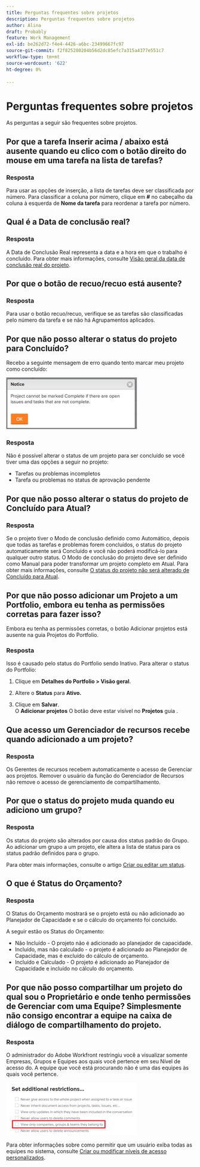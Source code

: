 ```yaml
---
title: Perguntas frequentes sobre projetos
description: Perguntas frequentes sobre projetos
author: Alina
draft: Probably
feature: Work Management
exl-id: be262d72-f4e4-4426-a6bc-23499667fc97
source-git-commit: f2f825280204b56d2dc85efc7a315a4377e551c7
workflow-type: tm+mt
source-wordcount: '622'
ht-degree: 0%

---
```


# Perguntas frequentes sobre projetos

As perguntas a seguir são frequentes sobre projetos.

## Por que a tarefa Inserir acima / abaixo está ausente quando eu clico com o botão direito do mouse em uma tarefa na lista de tarefas?

### Resposta

Para usar as opções de inserção, a lista de tarefas deve ser classificada por número. Para classificar a coluna por número, clique em **#** no cabeçalho da coluna à esquerda de **Nome da tarefa** para reordenar a tarefa por número.

## Qual é a Data de conclusão real?

### Resposta

A Data de Conclusão Real representa a data e a hora em que o trabalho é concluído. Para obter mais informações, consulte [Visão geral da data de conclusão real do projeto](../../../manage-work/projects/planning-a-project/project-actual-completion-date.md).

## Por que o botão de recuo/recuo está ausente?

### Resposta

Para usar o botão recuo/recuo, verifique se as tarefas são classificadas pelo número da tarefa e se não há Agrupamentos aplicados.

## Por que não posso alterar o status do projeto para Concluído?

Recebo a seguinte mensagem de erro quando tento marcar meu projeto como concluído:

![Project_FAQ_Complete_Error_message.png](assets/project-faq-complete-error-message-350x138.png)

### Resposta

Não é possível alterar o status de um projeto para ser concluído se você tiver uma das opções a seguir no projeto:

* Tarefas ou problemas incompletos
* Tarefa ou problemas no status de aprovação pendente

## Por que não posso alterar o status do projeto de Concluído para Atual?

### Resposta

Se o projeto tiver o Modo de conclusão definido como Automático, depois que todas as tarefas e problemas forem concluídos, o status do projeto automaticamente será Concluído e você não poderá modificá-lo para qualquer outro status. O Modo de conclusão do projeto deve ser definido como Manual para poder transformar um projeto completo em Atual. Para obter mais informações, consulte [O status do projeto não será alterado de Concluído para Atual](../../../manage-work/projects/tips-tricks-and-troubleshooting/project-status-does-not-change-from-complete-to-current.md).

## Por que não posso adicionar um Projeto a um Portfolio, embora eu tenha as permissões corretas para fazer isso?

Embora eu tenha as permissões corretas, o botão Adicionar projetos está ausente na guia Projetos do Portfolio.

### Resposta

Isso é causado pelo status do Portfolio sendo Inativo. Para alterar o status do Portfolio:

1. Clique em **Detalhes do Portfolio > Visão geral**.
1. Altere o **Status** para **Ativo.**

1. Clique em **Salvar**.\
   O **Adicionar projetos** O botão deve estar visível no **Projetos** guia .

## Que acesso um Gerenciador de recursos recebe quando adicionado a um projeto?

### Resposta

Os Gerentes de recursos recebem automaticamente o acesso de Gerenciar aos projetos. Remover o usuário da função do Gerenciador de Recursos não remove o acesso de gerenciamento de compartilhamento.

## Por que o status do projeto muda quando eu adiciono um grupo?

### Resposta

Os status do projeto são alterados por causa dos status padrão do Grupo. Ao adicionar um grupo a um projeto, ele altera a lista de status para os status padrão definidos para o grupo.

Para obter mais informações, consulte o artigo [Criar ou editar um status](../../../administration-and-setup/customize-workfront/creating-custom-status-and-priority-labels/create-or-edit-a-status.md).

## O que é Status do Orçamento?

### Resposta

O Status do Orçamento mostrará se o projeto está ou não adicionado ao Planejador de Capacidade e se o cálculo do orçamento foi concluído.

A seguir estão os Status do Orçamento:

* Não Incluído - O projeto não é adicionado ao planejador de capacidade.
* Incluído, mas não calculado - o projeto é adicionado ao Planejador de Capacidade, mas é excluído do cálculo de orçamento.
* Incluído e Calculado - O projeto é adicionado ao Planejador de Capacidade e incluído no cálculo do orçamento.

## Por que não posso compartilhar um projeto do qual sou o Proprietário e onde tenho permissões de Gerenciar com uma Equipe? Simplesmente não consigo encontrar a equipe na caixa de diálogo de compartilhamento do projeto.

### Resposta

O administrador do Adobe Workfront restringiu você a visualizar somente Empresas, Grupos e Equipes aos quais você pertence em seu Nível de acesso do. A equipe que você está procurando não é uma das equipes às quais você pertence.

![](assets/view-only-team-groups-companies-they-belong-to-350x141.png)

Para obter informações sobre como permitir que um usuário exiba todas as equipes no sistema, consulte [Criar ou modificar níveis de acesso personalizados](../../../administration-and-setup/add-users/configure-and-grant-access/create-modify-access-levels.md).
